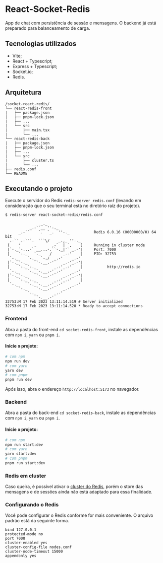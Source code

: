 # React-Socket-Redis

App de chat com persistência de sessão e mensagens. O backend já está preparado para balanceamento de carga.

## Tecnologias utilizados

- Vite;
- React + Typescript;
- Express + Typescript;
- Socket.io;
- Redis.

## Arquitetura

```
/socket-react-redis/
└── react-redis-front
|   ├── package.json
|   ├── pnpm-lock.json
|   ├── ...
|   └── src
|       ├── main.tsx
|       └── ...
└── react-redis-back
|   ├── package.json
|   ├── pnpm-lock.json
|   ├── ...
|   └── src
|       ├── cluster.ts
|       └── ...
├── redis.conf
└── README

```

## Executando o projeto

Execute o servidor do Redis `redis-server redis.conf` (levando em consideração que o seu terminal está no diretório raiz do projeto).

````
$ redis-server react-socket-redis/redis.conf

                _._
           _.-``__ ''-._
      _.-``    `.  `_.  ''-._           Redis 6.0.16 (00000000/0) 64 bit
  .-`` .-```.  ```\/    _.,_ ''-._
 (    '      ,       .-`  | `,    )     Running in cluster mode
 |`-._`-...-` __...-.``-._|'` _.-'|     Port: 7000
 |    `-._   `._    /     _.-'    |     PID: 32753
  `-._    `-._  `-./  _.-'    _.-'
 |`-._`-._    `-.__.-'    _.-'_.-'|
 |    `-._`-._        _.-'_.-'    |           http://redis.io
  `-._    `-._`-.__.-'_.-'    _.-'
 |`-._`-._    `-.__.-'    _.-'_.-'|
 |    `-._`-._        _.-'_.-'    |
  `-._    `-._`-.__.-'_.-'    _.-'
      `-._    `-.__.-'    _.-'
          `-._        _.-'
              `-.__.-'
32753:M 17 Feb 2023 13:11:14.519 # Server initialized
32753:M 17 Feb 2023 13:11:14.520 * Ready to accept connections
````

### Frontend

Abra a pasta do front-end `cd socket-redis-front`, instale as dependências com `npm i`, `yarn` ou `pnpm i`.

#### Inicie o projeto:

```bash
# com npm
npm run dev
# com yarn
yarn dev
# com pnpm
pnpm run dev
```

Após isso, abra o endereço `http://localhost:5173` no navegador.

### Backend

Abra a pasta do back-end `cd socket-redis-back`, instale as dependências com `npm i`, `yarn` ou `pnpm i`.

#### Inicie o projeto:

```bash
# com npm
npm run start:dev
# com yarn
yarn start:dev
# com pnpm
pnpm run start:dev
```

### Redis em cluster

Caso queira, é possível ativar o [cluster do Redis](https://severalnines.com/blog/installing-redis-cluster-cluster-mode-enabled-auto-failover/), porém o store das mensagens e de sessões ainda não está adaptado para essa finalidade.

### Configurando o Redis

Você pode configurar o Redis conforme for mais conveniente. O arquivo padrão está da seguinte forma.

```
bind 127.0.0.1
protected-mode no
port 7000
cluster-enabled yes
cluster-config-file nodes.conf
cluster-node-timeout 15000
appendonly yes
```
